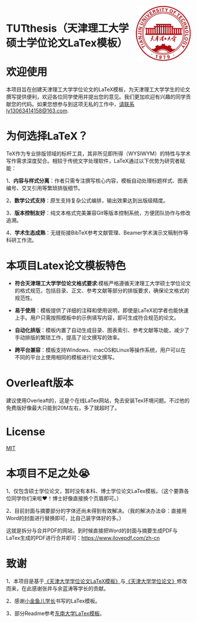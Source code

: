 <img src="TUT_LOGO.jpg" align="right" width="150"/>



# TUTthesis（天津理工大学硕士学位论文LaTex模板）

# 欢迎使用

本项目旨在创建天津理工大学学位论文的LaTeX模板，为天津理工大学学生的论文撰写提供便利，欢迎各位同学使用并提出您的意见。我们更加欢迎有兴趣的同学贡献您的代码。如果您想参与到这项无私的工作中，请联系ly13063414158@163.com.



# 为何选择LaTeX？


TeX作为专业排版领域的标杆工具，其非所见即所得（WYSIWYM）的特性与学术写作需求深度契合。相较于传统文字处理软件，LaTeX通过以下优势为研究者赋能：


1、**内容与样式分离**：作者只需专注撰写核心内容，模板自动处理标题样式、图表编号、交叉引用等繁琐排版细节。


2、**数学公式支持**：原生支持复杂公式编排，输出效果达到出版级精度。


3、**版本控制友好**：纯文本格式完美兼容Git等版本控制系统，方便团队协作与修改追溯。


4、**学术生态成熟**：无缝衔接BibTeX参考文献管理、Beamer学术演示文稿制作等科研工作流。

# 本项目Latex论文模板特色

* **符合天津理工大学学位论文格式要求**:模板严格遵循天津理工大学硕士学位论文的格式规范，包括目录、正文、参考文献等部分的排版要求，确保论文格式的规范性。

* **易于使用**：模板提供了详细的注释和使用说明，即使是LaTeX初学者也能快速上手。用户只需按照模板中的示例填写内容，即可生成符合规范的论文。

* **自动化排版**：模板内置了自动生成目录、图表索引、参考文献等功能，减少了手动排版的繁琐工作，提高了论文撰写的效率。

* **跨平台兼容**：模板支持Windows、macOS和Linux等操作系统，用户可以在不同的平台上使用相同的模板进行论文撰写。


# Overleaft版本


建议使用Overleaft的，这是个在线LaTex网站，免去安装Tex环境问题。不过他的免费版好像最大只能到20M左右，多了就超时了。





# License
[MIT](https://github.com/LuYang-2023/TUTthesis/edit/main/LICENSE)


# 本项目不足之处😭


1、仅包含硕士学位论文，暂时没有本科、博士学位论文LaTex模板。（这个要靠各位同学你们来啦❤️！博士好像直接换个页眉即可。）


2、目前封面与摘要部分的字体还尚未得到有效解决。（我的解决办法😄：直接用Word的封面进行替换即可，比自己装字体好的多。）


这就是拆分与合并PDF的网站，到时候直接把Word的封面与摘要生成PDF与LaTex生成的PDF进行合并即可：https://www.ilovepdf.com/zh-cn




# 致谢

1、本项目是基于[《天津大学学位论文LaTeX模板》](https://code.google.com/archive/p/tjuthesis/)与[《天津大学学位论文》](https://github.com/twtstudio/TJUThesisLatexTemplate)修改而来，在此感谢张井与余蓝涛等学长的贡献。


2、感谢[小金鱼儿学长](https://haoyu.love/)书写的LaTex模板。


3、部分Readme参考[东南大学LaTex模板](https://github.com/DansYU/SeuThesiY)。
